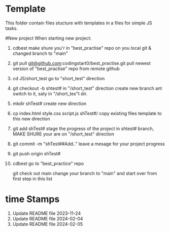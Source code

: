 # Template

This folder contain files stucture with templates in a files for simple JS tasks.

#New project
When starting new project:

1. cdbest
   make shure you'r in "best_practise" repo on you local git & changed branch to "main"

2. git pull git@github.com:codingstart0/best_practise.git
   pull newest version of "best_practise" repo from remote github

3. cd JS/short_test
   go to "short_test" direction

4. git checkout -b shtest#
   in "/short_test" direction create new branch ant switch to it, saty in "/short_tes"t dir.

5. mkdir shTest#
   create new direction

6. cp index.html style.css script.js shTest#/
   copy existing files template to this new direction

7. git add shTest#
   stage the progress of the project in shtest# branch, MAKE SHURE your are on "/short_test" direction

8. git commit -m "shTest##Add.."
   leave a mesage for your project progress

9. git push origin shTest#

10. cdbest
    go to "best_practice" repo

    git check out main
    change your branch to "main" and start over from first step in this list

# time Stamps

1. Update README file 2023-11-24
2. Update README file 2024-02-04
3. Update README file 2024-02-05
